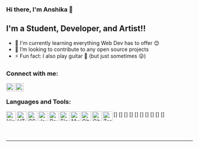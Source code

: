 ### Hi there, I'm Anshika 👋

## I'm a Student, Developer, and Artist!!
 
- 🌱 I'm currently learning everything Web Dev has to offer 😊
- 👯 I’m looking to contribute to any open source projects
- ⚡ Fun fact: I also play guitar 🎸 (but just sometimes 😜)

### Connect with me:

[<img align="left" alt="anshika_linkedIn | LinkedIn" width="22px" src="https://image.flaticon.com/icons/png/512/2111/2111499.png" />][linkedin]
[<img align="left" alt="anshika_instagram | Instagram" width="22px" src="https://image.flaticon.com/icons/png/512/1384/1384063.png" />][instagram]

<br />

### Languages and Tools:

[<img align="left" alt="Visual Studio Code" width="26px" src="https://img.icons8.com/color/48/000000/visual-studio-code-2019.png" />]
[<img align="left" alt="HTML5" width="26px" src="https://image.flaticon.com/icons/png/512/1051/1051277.png" />]
[<img align="left" alt="CSS3" width="26px" src="https://image.flaticon.com/icons/png/512/732/732190.png" />]
[<img align="left" alt="JavaScript" width="26px" src="https://img.icons8.com/color/48/000000/javascript--v1.png" />]
[<img align="left" alt="React" width="26px" src="https://img.icons8.com/color/48/000000/react-native.png" />]
[<img align="left" alt="Flask" width="26px" src="https://img.icons8.com/cute-clipart/64/000000/flask.png" />]
[<img align="left" alt="MySQL" width="26px" src="https://img.icons8.com/color/48/000000/sql.png" />]
[<img align="left" alt="Git" width="26px" src="https://img.icons8.com/color/48/000000/git.png" />]
[<img align="left" alt="GitHub" width="26px" src="https://img.icons8.com/fluency/48/000000/github.png" />]
[<img align="left" alt="Terminal" width="26px" src="https://img.icons8.com/officel/16/000000/command-line.png" />]

<br />
<br />

---
[instagram]: https://www.instagram.com/alcohol_markers/
[linkedin]: https://www.linkedin.com/in/anshika-gautam-45b824174/